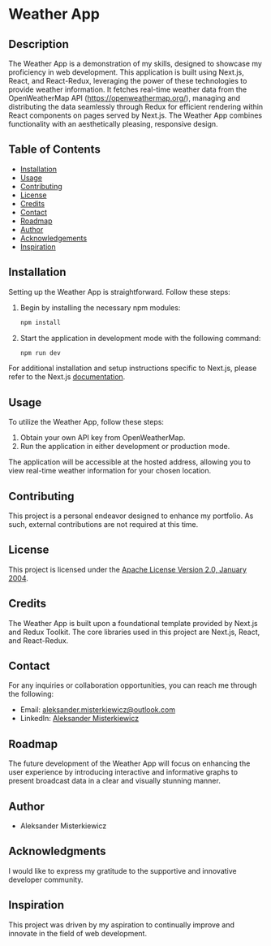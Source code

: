 # Weather App

## Description

The Weather App is a demonstration of my skills, designed to showcase my proficiency in web development. This application is built using Next.js, React, and React-Redux, leveraging the power of these technologies to provide weather information. It fetches real-time weather data from the OpenWeatherMap API (https://openweathermap.org/), managing and distributing the data seamlessly through Redux for efficient rendering within React components on pages served by Next.js. The Weather App combines functionality with an aesthetically pleasing, responsive design.

## Table of Contents

- [Installation](#installation)
- [Usage](#usage)
- [Contributing](#contributing)
- [License](#license)
- [Credits](#credits)
- [Contact](#contact)
- [Roadmap](#roadmap)
- [Author](#author)
- [Acknowledgements](#acknowledgements)
- [Inspiration](#inspiration)

## Installation

Setting up the Weather App is straightforward. Follow these steps:

1. Begin by installing the necessary npm modules:
   ```bash
   npm install
   ```

2. Start the application in development mode with the following command:
   ```bash
   npm run dev
   ```

For additional installation and setup instructions specific to Next.js, please refer to the Next.js [documentation](https://nextjs.org/docs/getting-started/installation).

## Usage

To utilize the Weather App, follow these steps:

1. Obtain your own API key from OpenWeatherMap.
2. Run the application in either development or production mode.

The application will be accessible at the hosted address, allowing you to view real-time weather information for your chosen location.

## Contributing

This project is a personal endeavor designed to enhance my portfolio. As such, external contributions are not required at this time.

## License

This project is licensed under the [Apache License Version 2.0, January 2004](http://www.apache.org/licenses/).

## Credits

The Weather App is built upon a foundational template provided by Next.js and Redux Toolkit. The core libraries used in this project are Next.js, React, and React-Redux.

## Contact

For any inquiries or collaboration opportunities, you can reach me through the following:

- Email: aleksander.misterkiewicz@outlook.com
- LinkedIn: [Aleksander Misterkiewicz](https://www.linkedin.com/in/aleksandermst/)

## Roadmap

The future development of the Weather App will focus on enhancing the user experience by introducing interactive and informative graphs to present broadcast data in a clear and visually stunning manner.

## Author

- Aleksander Misterkiewicz

## Acknowledgments

I would like to express my gratitude to the supportive and innovative developer community.

## Inspiration

This project was driven by my aspiration to continually improve and innovate in the field of web development.

